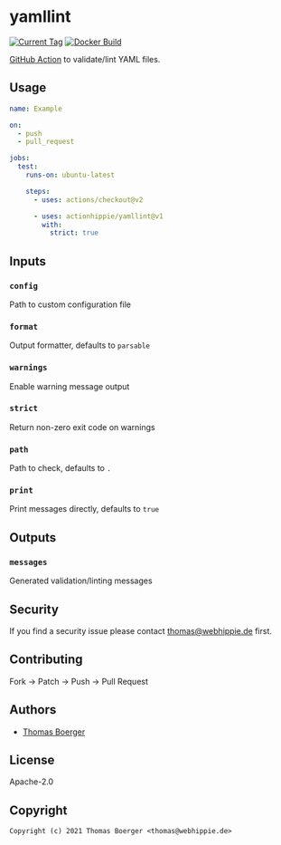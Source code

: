 # yamllint

[![Current Tag](https://img.shields.io/github/v/tag/actionhippie/yamllint?sort=semver)](https://github.com/actionhippie/yamllint) [![Docker Build](https://github.com/actionhippie/yamllint/workflows/docker/badge.svg)](https://github.com/actionhippie/yamllint/actions?query=workflow%3Adocker)

[GitHub Action](https://github.com/features/actions) to validate/lint YAML files.

## Usage

```yml
name: Example

on:
  - push
  - pull_request

jobs:
  test:
    runs-on: ubuntu-latest

    steps:
      - uses: actions/checkout@v2

      - uses: actionhippie/yamllint@v1
        with:
          strict: true
```

## Inputs

### `config`

Path to custom configuration file

### `format`

Output formatter, defaults to `parsable`

### `warnings`

Enable warning message output

### `strict`

Return non-zero exit code on warnings

### `path`

Path to check, defaults to `.`

### `print`

Print messages directly, defaults to `true`

## Outputs

### `messages`

Generated validation/linting messages

## Security

If you find a security issue please contact thomas@webhippie.de first.

## Contributing

Fork -> Patch -> Push -> Pull Request

## Authors

* [Thomas Boerger](https://github.com/tboerger)

## License

Apache-2.0

## Copyright

```console
Copyright (c) 2021 Thomas Boerger <thomas@webhippie.de>
```
